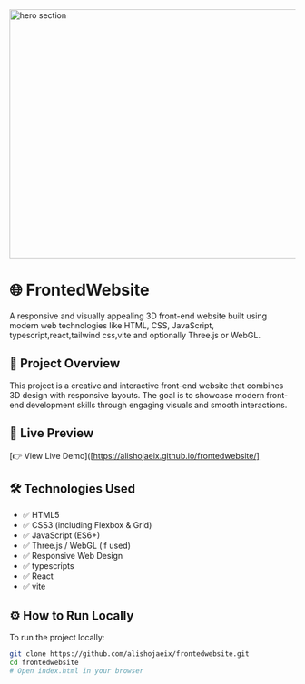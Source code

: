 <img width="957" height="439" alt="hero section" src="https://github.com/user-attachments/assets/38e65080-24a2-4fdc-a3c7-2e230c4620be" />

# 🌐 FrontedWebsite

A responsive and visually appealing 3D front-end website built using modern web technologies like HTML, CSS, JavaScript, typescript,react,tailwind css,vite and optionally Three.js or WebGL.

## 🚀 Project Overview

This project is a creative and interactive front-end website that combines 3D design with responsive layouts. The goal is to showcase modern front-end development skills through engaging visuals and smooth interactions.

## 📸 Live Preview

<!-- Add your live demo or screenshot if available -->
[👉 View Live Demo]([https://alishojaeix.github.io/frontedwebsite/]

## 🛠️ Technologies Used

- ✅ HTML5
- ✅ CSS3 (including Flexbox & Grid)
- ✅ JavaScript (ES6+)
- ✅ Three.js / WebGL (if used)
- ✅ Responsive Web Design
- ✅ typescripts
- ✅ React
- ✅ vite

## ⚙️ How to Run Locally

To run the project locally:

```bash
git clone https://github.com/alishojaeix/frontedwebsite.git
cd frontedwebsite
# Open index.html in your browser

